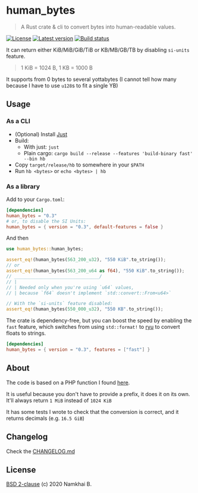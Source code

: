 # human_bytes

> A Rust crate & cli to convert bytes into human-readable values.

[![License](https://img.shields.io/crates/l/human_bytes?style=flat-square)](https://gitlab.com/forkbomb9/human_bytes-rs/-/blob/master/LICENSE)
[![Latest version](https://img.shields.io/crates/v/human_bytes?style=flat-square)](https://crates.io/crates/human_bytes)
[![Build status](https://img.shields.io/gitlab/pipeline/forkbomb9/human_bytes-rs?style=flat-square)]()

It can return either KiB/MiB/GiB/TiB or KB/MB/GB/TB by disabling `si-units` feature.

> 1 KiB = 1024 B, 1 KB = 1000 B

It supports from 0 bytes to several yottabytes (I cannot tell how many because I have to use `u128`s
to fit a single YB)

## Usage

### As a CLI

* (Optional) Install [Just](https://just.systems/)
* Build:
  - With just: `just`
  - Plain cargo: `cargo build --release --features 'build-binary fast' --bin hb`
* Copy `target/release/hb` to somewhere in your `$PATH`
* Run `hb <bytes>` or `echo <bytes> | hb`

### As a library

Add to your `Cargo.toml`:

```toml
[dependencies]
human_bytes = "0.3"
# or, to disable the SI Units:
human_bytes = { version = "0.3", default-features = false }
```

And then

```rust
use human_bytes::human_bytes;

assert_eq!(human_bytes(563_200_u32), "550 KiB".to_string());
// or
assert_eq!(human_bytes(563_200_u64 as f64), "550 KiB".to_string());
// ________________________________/
// |
// | Needed only when you're using `u64` values,
// | because `f64` doesn't implement `std::convert::From<u64>`

// With the `si-units` feature disabled:
assert_eq!(human_bytes(550_000_u32), "550 KB".to_string());
```

The crate is dependency-free, but you can boost the speed by enabling the `fast` feature,
which switches from using `std::format!` to [ryu](https://github.com/dtolnay/ryu)
to convert floats to strings.

```toml
[dependencies]
human_bytes = { version = "0.3", features = ["fast"] }
```

## About
The code is based on a PHP function I found [here](https://math.stackexchange.com/questions/247444/explain-convertion-algorithm-from-bytes-to-kb-mb-gb).

It is useful because you don't have to provide a prefix, it does it on its own.
It'll always return `1 MiB` instead of `1024 KiB`

It has some tests I wrote to check that the conversion is correct, and it returns decimals (e.g. `16.5 GiB`)

## Changelog
Check the [CHANGELOG.md](./CHANGELOG.md)

## License
[BSD 2-clause](./LICENSE) (c) 2020 Namkhai B.
